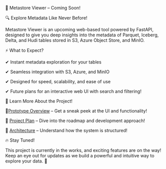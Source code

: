 🚀 Metastore Viewer – Coming Soon!

🔍 Explore Metadata Like Never Before!

Metastore Viewer is an upcoming web-based tool powered by FastAPI, designed to give you deep insights into the metadata of Parquet, Iceberg, Delta, and Hudi tables stored in S3, Azure Object Store, and MinIO.

⚡ What to Expect?

✔ Instant metadata exploration for your tables

✔ Seamless integration with S3, Azure, and MinIO

✔ Designed for speed, scalability, and ease of use

✔ Future plans for an interactive web UI with search and filtering!



📄 Learn More About the Project!

📌[Prototype Overview](./documentation/prototype-overview.md) – Get a sneak peek at the UI and functionality!

📌 [Project Plan](./documentation/project-plan.md) – Dive into the roadmap and development approach!

📌 [Architecture](./documentation/architecture.md) – Understand how the system is structured!



🔥 Stay Tuned!

This project is currently in the works, and exciting features are on the way! Keep an eye out for updates as we build a powerful and intuitive way to explore your data. 🚀